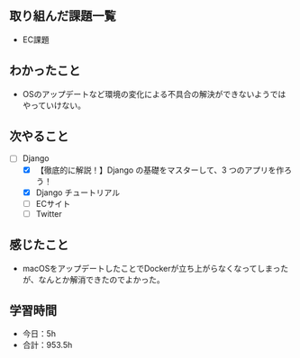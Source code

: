 ## 取り組んだ課題一覧
- EC課題

## わかったこと
- OSのアップデートなど環境の変化による不具合の解決ができないようではやっていけない。

## 次やること
- [ ] Django
   - [x] 【徹底的に解説！】Django の基礎をマスターして、3 つのアプリを作ろう！
   - [x] Django チュートリアル
   - [ ] ECサイト
   - [ ] Twitter

## 感じたこと
- macOSをアップデートしたことでDockerが立ち上がらなくなってしまったが、なんとか解消できたのでよかった。

## 学習時間

- 今日：5h
- 合計：953.5h